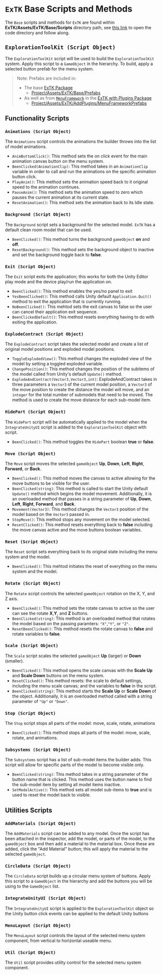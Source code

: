 # `ExTK` Base Scripts and Methods
The `Base` scripts and methods for `ExTK` are found within **ExTK/Assets/ExTK/Base/Scripts** directory path, see [this link](https://github.com/sandialabs/ExTK/tree/main/ExTK/Assets/ExTK/Base/Scripts) to open the code directory and follow along. 

## `ExplorationToolKit (Script Object)`
The `ExplorationToolKit` script will be used to build the `ExplorationToolKit` system.  Apply this script to a `GameObject` in the hierarchy. 
To build, apply a selected button prefab for the menu system.

>Note: Prefabs are included in:
>  - The base [ExTK Package](https://github.com/sandialabs/ExTK/blob/main/ExTK_V1.unitypackage)
>    - [Project/Assets/ExTK/Base/Prefabs](https://github.com/sandialabs/ExTK/tree/main/ExTK/Assets/ExTK/Base/Prefabs)
>  - As well as from [`MenuFramework`](https://github.com/sandialabs/MenuFramework) in the [ExTK with Plugins Package](https://github.com/sandialabs/ExTK/blob/ExTK-V1-with-Plugins/ExTK_V1_with_Plugins.unitypackage)
>    - [Project/Assets/ExTK/AddPlugins/MenuFrameworkPrefabs](https://github.com/sandialabs/ExTK/tree/ExTK-V1-with-Plugins/ExTK/Assets/ExTK/AddPlugins/MenuFramework/Prefabs)


## Functionality Scripts

### `Animations (Script Object)`
The `Animations` script controls the animations the builder throws into the list of model animations.
  - `AnimButtomClick()`: This method sets the on click event for the main animation canvas button on the menu system.
  - `BeenClicked(AnimationClip)`: This method takes in an `AnimationClip` variable in order to call and run the animations on the specific animation button click.
  - `PlayAnim()`: This method sets the animation speed back to it original speed to the animation continues.
  - `PauseAnim()`: This method sets the animation speed to zero which pauses the current animation at its current state.
  - `ResetAnimation()`: This method sets the animation back to its Idle state.
   
### `Background (Script Object)`
The `Background` script sets a background for the selected model. `ExTK` has a default clean room model that can be used.
  - `BeenClicked()`: This method turns the background `gameObject` **on** and **off**.
  - `ResetBackground()`: This method sets the background object to inactive and set the background toggle back to **false**.

### `Exit (Script Object)`
The `Exit` script exits the application; this works for both the Unity Editor play mode and the device play/run the application on.
  - `BeenClicked()`: This method enables the yes/no panel to exit
  - `YesBeenClicked()`: This method calls Unity default `Application.Quit()` method to exit the application that is currently running.
  - `NoBeenClicked()`: This mehtod sets the exit canvas to false so the user can cancel their application exit sequence.
  - `BeenClickedDefault()`: This method resets everything having to do with exiting the application.

### `ExplodeContract (Script Object)`
The `ExplodeContract` script takes the selected model and create a list of original model positions and exploded model positions.
  - `ToggleExplodedView()`: This method changes the exploded view of the model by setting a toggled exploded variable.
  - `ChangePosition()`: This method changes the position of the subitems of the model called from Unity's default `Update()` method.
  - `ExplodeAndContract(Vector3,Vector3,int)`: ExplodeAndContract takes in three parameters a `Vector3` of the current model position, a `Vector3` of the move position to create the distance the model will move, and an `integer` for the total number of submodels that need to be moved. The method is used to create the move distance for each sub-model item.

### `HidePart (Script Object)`
The `HidePart` script will be automatically applied to the model when the `IntegrateUnityUI` script is added to the `ExplorationToolKit` object with script.
  - `BeenClicked()`: This method toggles the `HidePart` boolean **true** or **false**.
  
### `Move (Script Object)`
The `Move` script moves the selected `gameObject` **Up**, **Down**, **Left**, **Right**, **Forward**, or **Back**.
   - `BeenClicked()`: This method moves the canvas to active allowing for the move buttons to be visible for the user.
   - `BeenClicked(string)`: This method is called to start the Unity default `Update()` method which begins the model movement.  Additionally, it is an overloaded method that passes in a string parameter of **Up**, **Down**, **Left**, **Right**, **Forward**, and **Back**. 
   - `Movement(Vector3)`: This method changes the `Vector3` position of the model based on the `Vector3` passed in.
   - `StopMove()`: This method stops any movement on the model selected.
   - `ResetClicked()`: This method resets everything back to **false** including the move canvas active and the move buttons boolean variables.

### `Reset (Script Object)`
The `Reset` script sets everything back to its original state including the menu system and the model.
  - `BeenClicked()`: This mehtod initiates the reset of everything on the menu system and the model.

### `Rotate (Script Object)`
The `Rotate` script controls the selected `gameObject` rotation on the X, Y, and Z axis.
   - `BeenClicked()`: This method sets the rotate canvas to active so the user can see the rotate **X**,**Y**, and **Z** buttons.
   - `BeenClicked(string)`: This method is an overloaded method that rotates the model based on the passing paramters: `"X"`,`"Y"`, or `"Z"`.
   - `ResetBeenClicked()`: This method resets the rotate canvas to **false** and rotate variables to **false**.

### `Scale (Script Object)`
The `Scale` script scales the selected `gameObject` **Up** (larger) or **Down** (smaller).
  - `BeenClicked()`: This method opens the scale canvas with the **Scale Up** and **Scale Down** buttons on the menu system.
  - `ResetClicked()`: This method resets: the scale to default settings, including the menu scale canvas; and the variables to **false** in the script.
  - `BeenClicked(string)`: This method starts the **Scale Up** or **Scale Down** of the object. Additionally, it is an overloaded method called with a string parameter of `"Up"` or `"Down"`.

### `Stop (Script Object)`
The `Stop` script stops all parts of the model: move, scale, rotate, animations
  - `BeenClicked()`: This method stops all parts of the model: move, scale, rotate, and animations.


### `Subsystems (Script Object)`
The `Subsystems` script has a list of sub-model items the builder adds. This script will allow for specific parts of the model to become visible only.
   - `BeenClicked(string)`: This method takes in a string parameter of the button name that is clicked. This method uses the button name to find the sub-model item by setting all model items inactive.
   - `SetModelActive()`: This method sets all model sub-items to **true** and is used to reset the model back to visible.

## Utilities Scripts

### `AddMaterials (Script Object)`
The `AddMaterials` script can be added to any model. Once the script has been attached in the inspector, add the model, or parts of the model, to the `gameObject` box and then add a material to the material box. Once these are added, click the "Add Material" button; this will apply the material to the selected `gameObject`.

### `CircleData (Script Object)`
The `CircleData` script builds up a circular menu system of buttons. Apply this script to a `GameObject` in the hierarchy and add the buttons you will be using to the `GameObject` list.

### `IntegrateUnityUI (Script Object)`
The `IntegrateUnityUI` script is applied to the `ExplorationToolKit` object so the Unity button click events can be applied to the default Unity buttons

### `MenuLayout (Script Object)`
The `MenuLayout` script controls the layout of the selected menu system component, from vertical to horizontal useable menu.

### `Util (Script Object)`
The `Util` script provides utility control for the selected menu system component.
